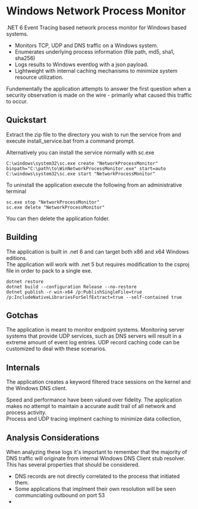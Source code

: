 # Windows Network Process Monitor

.NET 6 Event Tracing based network process monitor for Windows based systems.

- Monitors TCP, UDP and DNS traffic on a Windows system.
- Enumerates underlying process information (file path, md5, sha1, sha256)
- Logs results to Windows eventlog with a json payload.
- Lightweight with internal caching mechanisms to minimize system resource utilization.

Fundementally the application attempts to answer the first question when a security observation is made on the wire - primarily what caused this traffic to occur.



## Quickstart
Extract the zip file to the directory you wish to run the service from and execute install_service.bat from a command prompt.

Alternatively you can install the service normally with sc.exe

```
C:\windows\system32\sc.exe create "NetworkProcessMonitor" binpath="C:\path\to\WinNetworkProcessMonitor.exe" start=auto
C:\windows\system32\sc.exe start "NetworkProcessMonitor"
```

To uninstall the application execute the following from an administrative terminal
```
sc.exe stop "NetworkProcessMonitor" 
sc.exe delete "NetworkProcessMonitor" 
```

You can then delete the application folder.


## Building

The application is built in .net 6 and can target both x86 and x64 Windows editions.  
The application will work with .net 5 but requires modification to the csproj file in order to pack to a single exe.

```
dotnet restore
dotnet build --configuration Release --no-restore
dotnet publish -r win-x64 /p:PublishSingleFile=true /p:IncludeNativeLibrariesForSelfExtract=true --self-contained true
```

## Gotchas

The application is meant to monitor endpoint systems.  Monitoring server systems that provide UDP services, such as DNS servers will result in a extreme amount of event log entries.
UDP record caching code can be customized to deal with these scenarios.

## Internals

The application creates a keyword filtered trace sessions on the kernel and the Windows DNS client.

Speed and performance have been valued over fidelity.  The application makes no attempt to maintain a accurate audit trail of all network and process activity.  
Process and UDP tracing implment caching to minimize data collection,


## Analysis Considerations

When analyzing these logs it's important to remember that the majority of DNS traffic will originate from internal Windows DNS Client stub resolver.  This has several properties that should be considered.

- DNS records are not directly correlated to the process that initiated them.
- Some applications that implment their own resolution will be seen communciating outbound on port 53
- 